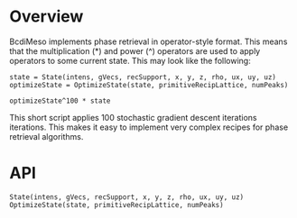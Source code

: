 # Overview

BcdiMeso implements phase retrieval in operator-style format. This means that the multiplication (*) and power (^) operators are used to apply operators to some current state. This may look like the following:

```
state = State(intens, gVecs, recSupport, x, y, z, rho, ux, uy, uz)
optimizeState = OptimizeState(state, primitiveRecipLattice, numPeaks)

optimizeState^100 * state
```

This short script applies 100 stochastic gradient descent iterations iterations. This makes it easy to implement very complex recipes for phase retrieval algorithms.

# API

```@docs
State(intens, gVecs, recSupport, x, y, z, rho, ux, uy, uz)
OptimizeState(state, primitiveRecipLattice, numPeaks)
```
